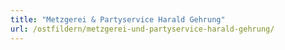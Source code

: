 ```yaml
---
title: "Metzgerei & Partyservice Harald Gehrung"
url: /ostfildern/metzgerei-und-partyservice-harald-gehrung/
---
```

